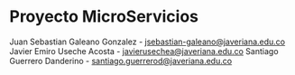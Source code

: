# Proyecto MicroServicios
Juan Sebastian Galeano Gonzalez - jsebastian-galeano@javeriana.edu.co
Javier Emiro Useche Acosta      - javierusechea@javeriana.edu.co
Santiago Guerrero Danderino     - santiago.guerrerod@javeriana.edu.co